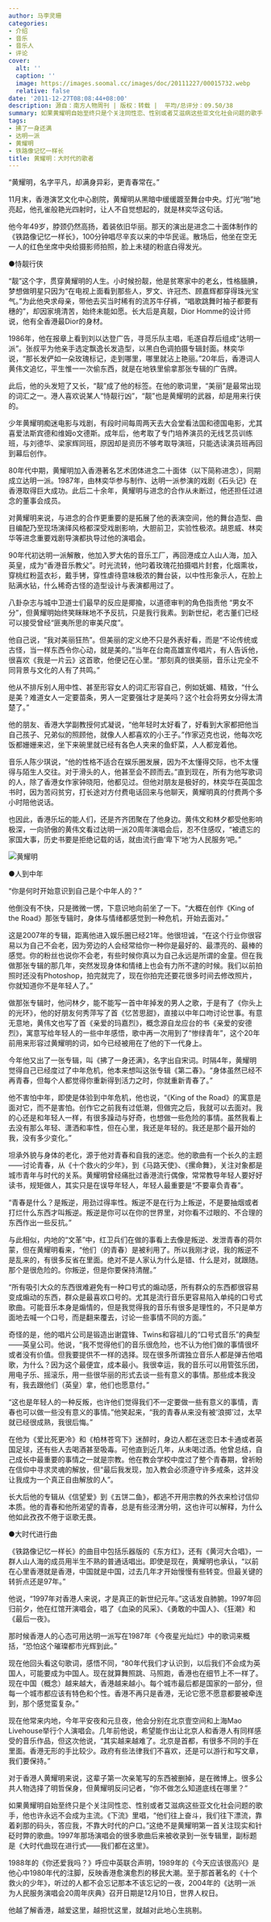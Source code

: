```yaml
---
author: 马李灵珊
categories:
- 介绍
- 音乐
- 音乐人
- 评论
cover:
  alt: ''
  caption: ''
  image: https://images.soomal.cc/images/doc/20111227/00015732.webp
  relative: false
date: '2011-12-27T08:08:44+08:00'
description: 源自：南方人物周刊 | 版权：转载 |  平均/总评分：09.50/38
summary: 如果黄耀明自始至终只是个关注同性恋、性别或者艾滋病这些亚文化社会问题的歌手，他也许永远不会成为主流。《下流》里唱，“他们往上奋斗，我们往下漂流，靠着刹那的码头，答应我，不靠大时代的户口。”这绝不是黄耀明第一首关注现实和针砭时弊的歌曲。1997年那场演唱会的很多歌曲后来被收录到一张专辑里，副标题是……
tags:
- 拂了一身还满
- 达明一派
- 黄耀明
- 铁路像记忆一样长
title: 黄耀明：大时代的歌者
---
```


“黄耀明，名字平凡，却满身异彩，更青春常在。”

11月末，香港演艺文化中心剧院，黄耀明从黑暗中缓缓踱至舞台中央。灯光“啪”地亮起，他孔雀般艳光四射时，让人不自觉想起的，就是林奕华这句话。

他今年49岁，脖颈仍然高扬，着装依旧华丽。那天的演出是进念二十面体制作的《铁路像记忆一样长》，100分钟唱尽辛亥以来的中华民谣。散场后，他坐在空无一人的红色坐席中央给摄影师拍照，脸上未褪的粉底白得发光。

●恃靓行侠

“靓”这个字，贯穿黄耀明的人生。小时候扮靓，他是贫寒家中的老幺，性格腼腆，梦想做明星只因为“在电视上面看到那些人，罗文、许冠杰、顾嘉辉都穿得珠光宝气。”为此他央求母亲，带他去买当时稀有的流苏牛仔裤，“唱歌跳舞时袖子都要有穗的”，却因家境清苦，始终未能如愿。长大后是真靓，Dior Homme的设计师说，他有全香港最Dior的身材。

1986年，他在报章上看到刘以达登广告，寻觅乐队主唱，毛遂自荐后组成“达明一派”。张叔平为他亲手选定飘逸长发造型，以黑白色调拍摄专辑封面。林奕华说，“那长发俨如一朵玫瑰标记，走到哪里，哪里就沾上艳丽。”20年后，香港词人黄伟文追忆，平生惟一一次偷东西，就是在地铁里偷拿那张专辑的广告牌。

此后，他的头发短了又长，“靓”成了他的标签。在他的歌词里，“美丽”是最常出现的词汇之一。港人喜欢说某人“恃靓行凶”，“靓”也是黄耀明的武器，却是用来行侠的。

少年黄耀明痴迷电影与戏剧，有段时间每周两天去大会堂看法国和德国电影，尤其喜爱法斯宾德和维姆o文德斯。成年后，他考取了专门培养演员的无线艺员训练班，与刘德华、梁家辉同班，原因却是资历不够考取导演班，只能选读演员班再回到幕后创作。

80年代中期，黄耀明加入香港著名艺术团体进念二十面体（以下简称进念），同期成立达明一派。1987年，由林奕华参与制作、达明一派参演的戏剧《石头记》在香港取得巨大成功。此后二十余年，黄耀明与进念的合作从未断过，他还担任过进念的董事会成员。

对黄耀明来说，与进念的合作更重要的是拓展了他的表演空间，他的舞台造型、曲目编配乃至现场演绎风格都深受戏剧影响，大胆前卫，实验性极浓。胡恩威、林奕华等进念重要戏剧导演都执导过他的演唱会。

90年代初达明一派解散，他加入罗大佑的音乐工厂，再回港成立人山人海，加入英皇，成为“香港音乐教父”。时光流转，他叼着玫瑰花拍摄唱片封套，化烟熏妆，穿桃红粉蓝衣衫，戴手铐，穿性虐待意味极浓的舞台装，以中性形象示人，在脸上贴满水钻，什么稀奇古怪的造型设计与表演都用过了。

八卦杂志与城中卫道士们最早的反应是揶揄，以道德审判的角色指责他 “男女不分”，但黄耀明始终笑眯眯地不予反抗，只是我行我素。到新世纪，老古董们已经可以接受曾经“匪夷所思的审美尺度”。

他自己说，“我对美丽狂热”。但美丽的定义绝不只是外表好看，而是“不论传统或古怪，当一样东西令你心动，就是美的。”当年在台南高雄宣传唱片，有人告诉他，很喜欢《我是一片云》这首歌，他便记在心里。“那刻真的很美丽，音乐让完全不同背景与文化的人有了共鸣。”

他从不排斥别人用中性、甚至形容女人的词汇形容自己，例如妩媚、精致，“什么是美？难道女人一定要苗条，男人一定要强壮才是美吗？这个社会将男女分得太清楚了。”

他的朋友、香港大学副教授何式凝说，“他年轻时太好看了，好看到大家都把他当自己孩子、兄弟似的照顾他，就像人人都喜欢的小王子。”作家迈克也说，他每次吃饭都姗姗来迟，坐下来碗里就已经有各色人夹来的鱼虾菜，人人都宠着他。

音乐人陈少琪说，“他的性格不适合在娱乐圈发展，因为不太懂得交际，也不太懂得与陌生人交往。对于滑头的人，他甚至会不顾而去。”直到现在，所有为他写歌词的人，除了香港女作家钟晓阳，他都见过。但他对朋友是极好的，林奕华在英国念书时，因为苦闷贫穷，打长途对方付费电话回来与他聊天，黄耀明真的付费两个多小时陪他说话。

也因此，香港乐坛的能人们，还是齐齐团聚在了他身边。黄伟文和林夕都受他影响极深，一向骄傲的黄伟文看过达明一派20周年演唱会后，忍不住感叹，“被遗忘的家国大事，历史书要是拒绝记载的话，就由流行曲‘卑下’地‘为人民服务’吧。”

![黄耀明](https://images.soomal.cc/images/doc/20111227/00015732.webp)





●人到中年

“你是何时开始意识到自己是个中年人的？”

他倒没有不快，只是微微一愣，下意识地向前坐了一下。“大概在创作《King of the Road》那张专辑时，身体与情绪都感觉到一种危机，开始去面对。”

这是2007年的专辑，距离他进入娱乐圈已经21年。他很坦诚，“在这个行业你很容易以为自己不会老，因为旁边的人会经常给你一种你是最好的、最漂亮的、最棒的感觉。你的粉丝也说你不会老，有些时候你真以为自己永远是所谓的金童。但在我做那张专辑的那几年，突然发现身体和情绪上也会有力所不逮的时候。我们以前拍照时还没有Photoshop，拍完就完了，现在你拍完还要花很多时间去修改照片，你就知道你不是年轻人了。”

做那张专辑时，他问林夕，能不能写一首中年掉发的男人之歌，于是有了《你头上的光环》，他的好朋友何秀萍写了首《忆苦思甜》，直接以中年口吻讨论世事。有意无意地，黄伟文也写了首《亲爱的玛嘉烈》，概念源自龙应台的书《亲爱的安德烈》，寓意写给年轻人的一些中年感悟，歌中再一次用到了“惨绿青年”，这个20年前用来形容过黄耀明的词，如今已经被用在了他的下一代身上。

今年他又出了一张专辑，叫《拂了一身还满》，名字出自宋词。时隔4年，黄耀明觉得自己已经度过了中年危机，他本来想叫这张专辑《第二春》。“身体虽然已经不再青春，但每个人都觉得你重新得到活力之时，你就重新青春了。”

他不害怕中年，即使是体验到中年危机，他也说，“《King of the Road》的寓意是面对它，而不是害怕。创作它之前我有过低潮，但做完之后，我就可以去面对。我的心还是和年轻人一样，有很多躁动与好奇，也想做一些危险的事情。虽然我看上去没有那么年轻、潇洒和率性，但在心里，我还是年轻的。我还是那个最开始的我，没有多少变化。”

坦承外貌与身体的老化，源于他对青春和自我的迷恋。他的歌曲有一个长久的主题――讨论青春，从《十个救火的少年》，到《马路天使》、《摞命舞》，关注对象都是城市青年与时代的关系。黄耀明曾经痛批过香港流行偶像，常常教导年轻人要好好读书，规矩做人，其实只是在误导年轻人，年轻人最重要是“不要辜负青春”。

“青春是什么？是叛逆，用劲过得率性。叛逆不是在行为上叛逆，不是要抽烟或者打烂什么东西才叫叛逆。叛逆是你可以在你的世界里，对你看不过眼的、不合理的东西作出一些反抗。”

与此相似，内地的“文革”中，红卫兵们在做的事看上去像是叛逆、发泄青春的荷尔蒙，但在黄耀明看来，“他们（的青春）是被利用了。所以我刚才说，我的叛逆不是乱来的，有很多反省在里面。绝对不是人家认为什么是错、什么是对，就跟随。那个是很危险的。你叛逆，但是你要保持清醒。”

“所有吸引大众的东西很难避免有一种口号式的煽动感，所有群众的东西都很容易变成煽动的东西，群众是最喜欢口号的。尤其是流行音乐更容易陷入单纯的口号式歌曲。可能音乐本身是煽情的，但是我觉得我的音乐有很多是理性的，不只是单方面地去喊一个口号，而是翻来覆去，讨论一些事情不同的方面。”

奇怪的是，他的唱片公司是锻造出谢霆锋、Twins和容祖儿的“口号式音乐”的典型――英皇公司。他说，“我不觉得他们的音乐很危险，也不认为他们做的事情很坏或者没有价值。但我要提供不一样的选择。现在很多所谓独立音乐人都是弹吉他唱歌，为什么？因为这个最便宜，成本最小。我很幸运，我的音乐可以用管弦乐团，用电子乐、摇滚乐，用一些很华丽的形式去谈一些有意义的事情。那些成本我没有，我去跟他们（英皇）拿，他们也愿意付。”

“这也是年轻人的一种反叛，也许他们觉得我们不一定要做一些有意义的事情，青春也可以做一些没有意义的事情。”他笑起来，“我的青春从来没有被‘浪掷’过，太早就已经很成熟，我很后悔。”

在他为《爱比死更冷》和《柏林苍穹下》迷醉时，身边人都在迷恋日本卡通或者英国足球，还有些人去喝酒甚至吸毒。可他直到近几年，从未喝过酒。他曾总结，自己成长中最重要的事情之一就是宗教。他在教会学校中度过了整个青春期，曾祈盼在信仰中寻求灵魂的解放，但“最后我发现，加入教会必须遵守许多戒条，这并没让我成为一个真正自由解放的人”。

长大后他的专辑从《信望爱》到《五饼二鱼》，都逃不开用宗教的外衣来检讨信仰本质。他的青春和他所渴望的青春，总是有些泾渭分明，这也许可以解释，为什么他如此孜孜不倦于讴歌无畏。

●大时代进行曲

《铁路像记忆一样长》的曲目中包括乐器版的《东方红》，还有《黄河大合唱》，一群人山人海的成员用半生不熟的普通话唱出。即使是现在，黄耀明也承认，“以前在心里香港就是香港，中国就是中国，过去几年才开始慢慢有些转变。但最关键的转折点还是97年。”

他说，“1997年对香港人来说，才是真正的新世纪元年。”这话发自肺腑。1997年回归前夕，他在红馆开演唱会，唱了《血染的风采》、《勇敢的中国人》、《狂潮》和《最后一夜》。

那时候香港人的心态可用达明一派写在1987年《今夜星光灿烂》中的歌词来概括，“恐怕这个璀璨都市光辉到此。”

现在他回头看这句歌词，感悟不同，“80年代我们才认识到，以后我们不会成为英国人，可能要成为中国人。现在就算舞照跳、马照跑，香港也在细节上不一样了。现在中国（概念）越来越大，香港越来越小。每个城市最后都是国家的一部分，但每一个城市都应该有特色和个性。香港不再只是香港，无论它愿不愿意都要被牵连到，那个感觉蛮复杂。”

现在他常来内地，今年平安夜和元旦夜，他会分别在北京壹空间和上海Mao Livehouse举行个人演唱会。几年前他说，希望能作出让北京人和香港人有同样感受的音乐作品，但这次他说，“其实越来越难了。北京是首都，有很多不同的手在里面。香港无形的手比较少。政府有些法律我们不喜欢，还是可以游行和写文章，我们要保持。”

对于香港人黄耀明来说，这辈子第一次亲笔写的东西被删掉，是在微博上。很多公共人物选择了明哲保身，但黄耀明反问记者，“你不做怎么知道底线在哪里？”

如果黄耀明自始至终只是个关注同性恋、性别或者艾滋病这些亚文化社会问题的歌手，他也许永远不会成为主流。《下流》里唱，“他们往上奋斗，我们往下漂流，靠着刹那的码头，答应我，不靠大时代的户口。”这绝不是黄耀明第一首关注现实和针砭时弊的歌曲。1997年那场演唱会的很多歌曲后来被收录到一张专辑里，副标题是《大时代曲现在进行式――我们都在这里》。

1988年的《你还爱我吗？》呼应中英联合声明，1989年的《今天应该很高兴》是他心中1980年代的注脚，反映香港愈演愈烈的移民大潮。至于那首著名的《十个救火的少年》，听过的人都不会忘记那本不该忘记的一夜，2004年的《达明一派为人民服务演唱会20周年庆典》召开日期是12月10日，世界人权日。

他越了解香港，越爱这里，越担忧这里，就越对此地心生挑剔。